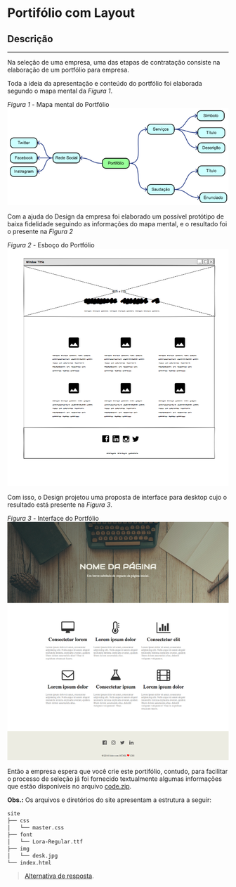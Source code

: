 # Portifólio com Layout

## Descrição
---

Na seleção de uma empresa, uma das etapas de contratação consiste na elaboração de um portfólio para empresa. 

Toda a ideia da apresentação e conteúdo do portfólio foi elaborada segundo o mapa mental da *Figura 1*.

*Figura 1* - Mapa mental do Portfólio
![mindmap](assets/mindmap.png)

Com a ajuda do Design da empresa foi elaborado um possível protótipo de baixa fidelidade seguindo as informações do mapa mental, e o resultado foi o presente na *Figura 2*

*Figura 2* - Esboço do Portfólio
![wireframe](assets/wireframe.png)

Com isso, o Design projetou uma proposta de interface para desktop cujo o resultado está presente na *Figura 3*.

*Figura 3* - Interface do Portfólio<br>
![Layout Curriculum](assets/layout.png)

Então a empresa espera que você crie este portifólio, contudo, para facilitar o processo de seleção já foi fornecido textualmente algumas informações que estão disponíveis no arquivo [code.zip](code.zip).

**Obs.:** Os arquivos e diretórios do site apresentam a estrutura a seguir:

```
site
├── css
│   └── master.css
├── font
│   └── Lora-Regular.ttf
├── img
│   └── desk.jpg
└── index.html
```

> [Alternativa de resposta](site-response/).